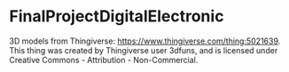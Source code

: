 # FinalProjectDigitalElectronic

3D models from Thingiverse: https://www.thingiverse.com/thing:5021639. This thing was created by Thingiverse user 3dfuns, and is licensed under Creative Commons - Attribution - Non-Commercial.